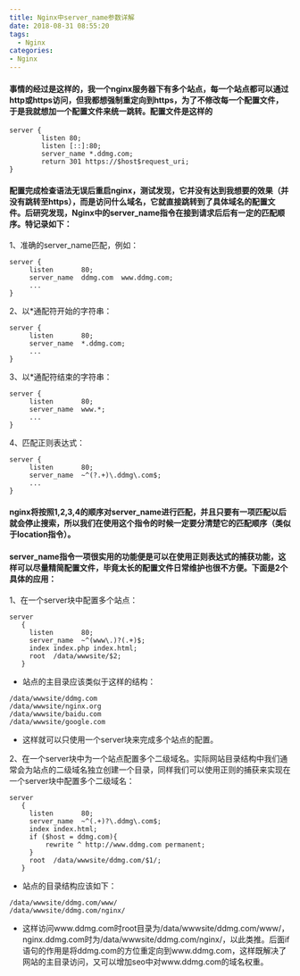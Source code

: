 ```yaml
---
title: Nginx中server_name参数详解
date: 2018-08-31 08:55:20
tags:
  - Nginx
categories: 
- Nginx
---
```

#### 事情的经过是这样的，我一个nginx服务器下有多个站点，每一个站点都可以通过http或https访问，但我都想强制重定向到https，为了不修改每一个配置文件，于是我就想加一个配置文件来统一跳转。配置文件是这样的
```
server {
        listen 80;
        listen [::]:80;
        server_name *.ddmg.com;
        return 301 https://$host$request_uri;
}
```
#### 配置完成检查语法无误后重启nginx，测试发现，它并没有达到我想要的效果（并没有跳转至https），而是访问什么域名，它就直接跳转到了具体域名的配置文件。后研究发现，Nginx中的server_name指令在接到请求后后有一定的匹配顺序。特记录如下：

1、准确的server_name匹配，例如：
```
server {
     listen       80;
     server_name  ddmg.com  www.ddmg.com;
     ...
}
``` 
 
2、以*通配符开始的字符串：
```
server {
     listen       80;
     server_name  *.ddmg.com;
     ...
}
```

3、以*通配符结束的字符串：
```
server {
     listen       80;
     server_name  www.*;
     ...
}
```
4、匹配正则表达式：
```
server {
     listen       80;
     server_name  ~^(?.+)\.ddmg\.com$;
     ...
}
```
#### nginx将按照1,2,3,4的顺序对server_name进行匹配，并且只要有一项匹配以后就会停止搜索，所以我们在使用这个指令的时候一定要分清楚它的匹配顺序（类似于location指令）。

#### server_name指令一项很实用的功能便是可以在使用正则表达式的捕获功能，这样可以尽量精简配置文件，毕竟太长的配置文件日常维护也很不方便。下面是2个具体的应用：
1、在一个server块中配置多个站点：
```
server
   {
     listen       80;
     server_name  ~^(www\.)?(.+)$;
     index index.php index.html;
     root  /data/wwwsite/$2;
   }
```   
* 站点的主目录应该类似于这样的结构：
```
/data/wwwsite/ddmg.com
/data/wwwsite/nginx.org
/data/wwwsite/baidu.com
/data/wwwsite/google.com
``` 
* 这样就可以只使用一个server块来完成多个站点的配置。

2、在一个server块中为一个站点配置多个二级域名。实际网站目录结构中我们通常会为站点的二级域名独立创建一个目录，同样我们可以使用正则的捕获来实现在一个server块中配置多个二级域名：
```
server
   {
     listen       80;
     server_name  ~^(.+)?\.ddmg\.com$;
     index index.html;
     if ($host = ddmg.com){
         rewrite ^ http://www.ddmg.com permanent;
     }
     root  /data/wwwsite/ddmg.com/$1/;
   }
```
* 站点的目录结构应该如下：
```
/data/wwwsite/ddmg.com/www/
/data/wwwsite/ddmg.com/nginx/
```
* 这样访问www.ddmg.com时root目录为/data/wwwsite/ddmg.com/www/，nginx.ddmg.com时为/data/wwwsite/ddmg.com/nginx/，以此类推。后面if语句的作用是将ddmg.com的方位重定向到www.ddmg.com，这样既解决了网站的主目录访问，又可以增加seo中对www.ddmg.com的域名权重。